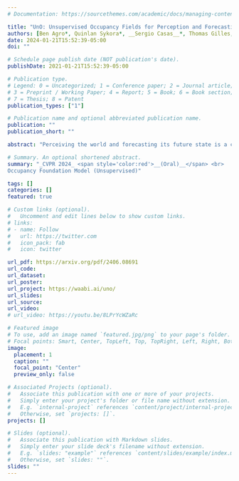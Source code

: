 ```yaml
---
# Documentation: https://sourcethemes.com/academic/docs/managing-content/

title: "UnO: Unsupervised Occupancy Fields for Perception and Forecasting"
authors: [Ben Agro*, Quinlan Sykora*, __Sergio Casas__*, Thomas Gilles, Raquel Urtasun]
date: 2024-01-21T15:52:39-05:00
doi: ""

# Schedule page publish date (NOT publication's date).
publishDate: 2021-01-21T15:52:39-05:00

# Publication type.
# Legend: 0 = Uncategorized; 1 = Conference paper; 2 = Journal article;
# 3 = Preprint / Working Paper; 4 = Report; 5 = Book; 6 = Book section;
# 7 = Thesis; 8 = Patent
publication_types: ["1"]

# Publication name and optional abbreviated publication name.
publication: ""
publication_short: ""

abstract: "Perceiving the world and forecasting its future state is a critical task for self-driving. Supervised approaches leverage annotated object labels to learn a model of the world — traditionally with object detections and trajectory predictions, or temporal bird’s-eye-view (BEV) occupancy fields. However, these annotations are expensive and typically limited to a set of predefined categories that do not cover everything we might encounter on the road. Instead, we learn to perceive and forecast a continuous 4D (spatio-temporal) occupancy field with self-supervision from LiDAR data. This unsupervised world model can be easily and effectively transferred to downstream tasks. We tackle point cloud forecasting by adding a lightweight learned renderer and achieve state-of-the-art performance in Argoverse 2, nuScenes, and KITTI. To further showcase its transferability, we fine-tune our model for BEV semantic occupancy forecasting and show that it outperforms the fully supervised state-of-the-art, especially when labelled data is scarce. Finally, when compared to prior state-of-the-art on spatio-temporal geometric occupancy prediction, our 4D world model achieves a much higher recall of objects from classes relevant to self-driving."

# Summary. An optional shortened abstract.
summary: "_CVPR 2024_ <span style='color:red'>__(Oral)__</span> <br>
Occupancy Foundation Model (Unsupervised)"

tags: []
categories: []
featured: true

# Custom links (optional).
#   Uncomment and edit lines below to show custom links.
# links:
# - name: Follow
#   url: https://twitter.com
#   icon_pack: fab
#   icon: twitter

url_pdf: https://arxiv.org/pdf/2406.08691
url_code:
url_dataset:
url_poster:
url_project: https://waabi.ai/uno/
url_slides:
url_source:
url_video:
# url_video: https://youtu.be/8LPrYcWZaRc

# Featured image
# To use, add an image named `featured.jpg/png` to your page's folder. 
# Focal points: Smart, Center, TopLeft, Top, TopRight, Left, Right, BottomLeft, Bottom, BottomRight.
image:
  placement: 1
  caption: ""
  focal_point: "Center"
  preview_only: false

# Associated Projects (optional).
#   Associate this publication with one or more of your projects.
#   Simply enter your project's folder or file name without extension.
#   E.g. `internal-project` references `content/project/internal-project/index.md`.
#   Otherwise, set `projects: []`.
projects: []

# Slides (optional).
#   Associate this publication with Markdown slides.
#   Simply enter your slide deck's filename without extension.
#   E.g. `slides: "example"` references `content/slides/example/index.md`.
#   Otherwise, set `slides: ""`.
slides: ""
---
```

